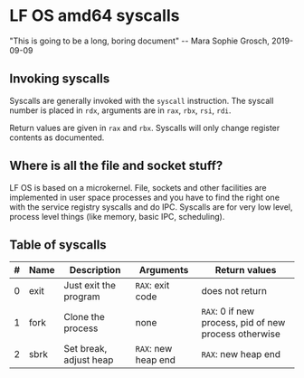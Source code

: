 # LF OS amd64 syscalls

"This is going to be a long, boring document" -- Mara Sophie Grosch, 2019-09-09

## Invoking syscalls

Syscalls are generally invoked with the `syscall` instruction. The syscall number is placed in `rdx`,
arguments are in `rax`, `rbx`, `rsi`, `rdi`.

Return values are given in `rax` and `rbx`. Syscalls will only change register contents as documented.

## Where is all the file and socket stuff?

LF OS is based on a microkernel. File, sockets and other facilities are implemented in user space
processes and you have to find the right one with the service registry syscalls and do IPC. Syscalls
are for very low level, process level things (like memory, basic IPC, scheduling).

## Table of syscalls

| # | Name | Description            | Arguments           | Return values                                         |
|---|------|------------------------|---------------------|-------------------------------------------------------|
| 0 | exit | Just exit the program  | `RAX`: exit code    | does not return                                       |
| 1 | fork | Clone the process      | none                | `RAX`: 0 if new process, pid of new process otherwise |
| 2 | sbrk | Set break, adjust heap | `RAX`: new heap end | `RAX`: new heap end                                   |
